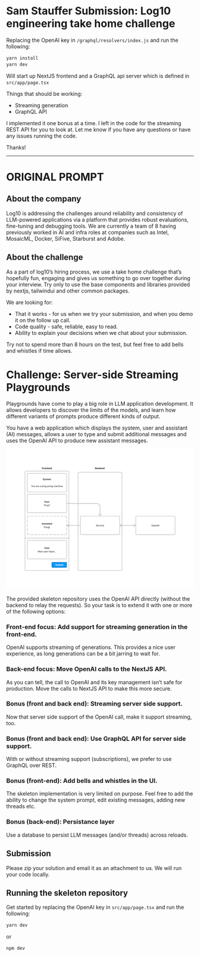 # Sam Stauffer Submission: Log10 engineering take home challenge

Replacing the OpenAI key in `/graphql/resolvers/index.js` and run the following:

```bash
yarn install
yarn dev
```

Will start up NextJS frontend and a GraphQL api server which is defined in `src/app/page.tsx`

Things that should be working:

- Streaming generation
- GraphQL API

I implemented it one bonus at a time. I left in the code for the streaming REST API for you to look at. Let me know if you have any questions or have any issues running the code.

Thanks!
____________________________________

# ORIGINAL PROMPT

## About the company

Log10 is addressing the challenges around reliability and consistency of LLM-powered applications via a platform that provides robust evaluations, fine-tuning and debugging tools. We are currently a team of 8 having previously worked in AI and infra roles at companies such as Intel, MosaicML, Docker, SiFive, Starburst and Adobe.

## About the challenge

As a part of log10’s hiring process, we use a take home challenge that’s hopefully fun, engaging and gives us something to go over together during your interview. Try only to use the base components and libraries provided by nextjs, tailwindui and other common packages.

We are looking for:

- That it works - for us when we try your submission, and when you demo it on the follow up call.
- Code quality - safe, reliable, easy to read.
- Ability to explain your decisions when we chat about your submission.

Try not to spend more than 8 hours on the test, but feel free to add bells and whistles if time allows.

# Challenge: Server-side Streaming Playgrounds

Playgrounds have come to play a big role in LLM application development. It allows developers to discover the limits of the models, and learn how different variants of prompts produce different kinds of output.

You have a web application which displays the system, user and assistant (AI) messages, allows a user to type and submit additional messages and uses the OpenAI API to produce new assistant messages.

![Architecture](./public/arch.png)

The provided skeleton repository uses the OpenAI API directly (without the backend to relay the requests). So your task is to extend it with one or more of the following options:

### Front-end focus: Add support for streaming generation in the front-end.

OpenAI supports streaming of generations. This provides a nice user experience, as long generations can be a bit jarring to wait for.

### Back-end focus: Move OpenAI calls to the NextJS API.

As you can tell, the call to OpenAI and its key management isn’t safe for production. Move the calls to NextJS API to make this more secure.

### Bonus (front and back end): Streaming server side support.

Now that server side support of the OpenAI call, make it support streaming, too.

### Bonus (front and back end): Use GraphQL API for server side support.

With or without streaming support (subscriptions), we prefer to use GraphQL over REST.

### Bonus (front-end): Add bells and whistles in the UI.

The skeleton implementation is very limited on purpose. Feel free to add the ability to change the system prompt, edit existing messages, adding new threads etc.

### Bonus (back-end): Persistance layer

Use a database to persist LLM messages (and/or threads) across reloads.

## Submission

Please zip your solution and email it as an attachment to us. We will run your code locally.

## Running the skeleton repository

Get started by replacing the OpenAI key in `src/app/page.tsx` and run the following:

```bash
yarn dev
```

or

```bash
npm dev
```
